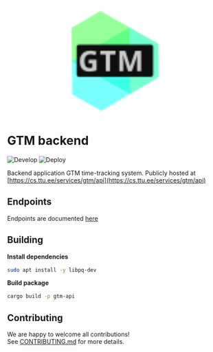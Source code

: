 <p align="center">
    <img src="./readme/logo.svg" width="256" height="256" alt="logo">
</p>

# GTM backend
![Develop](https://github.com/DEVELOPEST/gtm-api/workflows/Develop/badge.svg)
![Deploy](https://github.com/DEVELOPEST/gtm-api/workflows/Deploy/badge.svg)
  
Backend application GTM time-tracking system.
Publicly hosted at [https://cs.ttu.ee/services/gtm/api](https://cs.ttu.ee/services/gtm/api)

## Endpoints 
Endpoints are documented [here](https://cs.ttu.ee/services/gtm/api/swagger/index.html)

## Building
**Install dependencies**
```bash
sudo apt install -y libpq-dev
```

**Build package**
```bash
cargo build -p gtm-api
```

## Contributing
We are happy to welcome all contributions!  
See [CONTRIBUTING.md](./CONTRIBUTING.md) for more details.